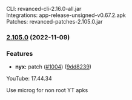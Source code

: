 CLI: revanced-cli-2.16.0-all.jar  
Integrations: app-release-unsigned-v0.67.2.apk  
Patches: revanced-patches-2.105.0.jar  
### [2.105.0](https://github.com/revanced/revanced-patches/compare/v2.104.2...v2.105.0) (2022-11-09)
### Features
* **nyx:**  patch ([#1004](https://github.com/revanced/revanced-patches/issues/1004)) ([9dd8239](https://github.com/revanced/revanced-patches/commit/9dd82391f3f97247224e09e0143b2272a3d47053))

  
YouTube: 17.44.34  

Use microg for non root YT apks  

